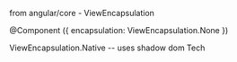 from angular/core - ViewEncapsulation

@Component ({
    encapsulation: ViewEncapsulation.None
})

ViewEncapsulation.Native   -- uses shadow dom Tech  